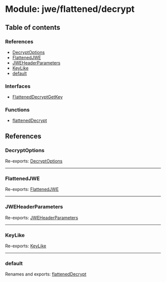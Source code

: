 # Module: jwe/flattened/decrypt

## Table of contents

### References

- [DecryptOptions](jwe_flattened_decrypt.md#decryptoptions)
- [FlattenedJWE](jwe_flattened_decrypt.md#flattenedjwe)
- [JWEHeaderParameters](jwe_flattened_decrypt.md#jweheaderparameters)
- [KeyLike](jwe_flattened_decrypt.md#keylike)
- [default](jwe_flattened_decrypt.md#default)

### Interfaces

- [FlattenedDecryptGetKey](../interfaces/jwe_flattened_decrypt.flatteneddecryptgetkey.md)

### Functions

- [flattenedDecrypt](../functions/jwe_flattened_decrypt.flatteneddecrypt.md)

## References

### DecryptOptions

Re-exports: [DecryptOptions](../interfaces/types.decryptoptions.md)

___

### FlattenedJWE

Re-exports: [FlattenedJWE](../interfaces/types.flattenedjwe.md)

___

### JWEHeaderParameters

Re-exports: [JWEHeaderParameters](../interfaces/types.jweheaderparameters.md)

___

### KeyLike

Re-exports: [KeyLike](../types/types.keylike.md)

___

### default

Renames and exports: [flattenedDecrypt](../functions/jwe_flattened_decrypt.flatteneddecrypt.md)
